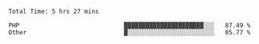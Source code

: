 <!--START_SECTION:waka-->

```text
Total Time: 5 hrs 27 mins

PHP                             ▓▓▓▓▓▓▓▓▓▓▓▓▓▓▓▓▓▓▓▓▓▓░░░   87.49 %
Other                           ▓░░░░░░░░░░░░░░░░░░░░░░░░   05.77 %
```

<!--END_SECTION:waka-->
